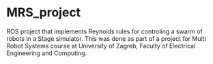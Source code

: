 # MRS_project
ROS project that implements Reynolds rules for controling a swarm of robots in a Stage simulator. 
This was done as part of a project for Multi Robot Systems course at University of Zagreb, Faculty of Electrical Engineering and Computing.
